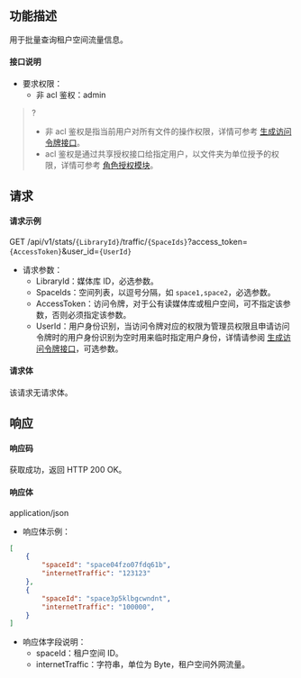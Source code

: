 ## 功能描述

用于批量查询租户空间流量信息。

#### 接口说明

- 要求权限：
    - 非 acl 鉴权：admin
>?
> - 非 acl 鉴权是指当前用户对所有文件的操作权限，详情可参考 [生成访问令牌接口](https://cloud.tencent.com/document/product/1339/71159)。
> - acl 鉴权是通过共享授权接口给指定用户，以文件夹为单位授予的权限，详情可参考 [角色授权模块](https://cloud.tencent.com/document/product/1339/71014)。
>

## 请求

#### 请求示例  

GET /api/v1/stats/`{LibraryId}`/traffic/`{SpaceIds}`?access_token=`{AccessToken}`&user_id=`{UserId}`

- 请求参数：
    - LibraryId：媒体库 ID，必选参数。
    - SpaceIds：空间列表，以逗号分隔，如 `space1,space2`，必选参数。
    - AccessToken：访问令牌，对于公有读媒体库或租户空间，可不指定该参数，否则必须指定该参数。
    - UserId：用户身份识别，当访问令牌对应的权限为管理员权限且申请访问令牌时的用户身份识别为空时用来临时指定用户身份，详情请参阅 [生成访问令牌接口](https://cloud.tencent.com/document/product/1339/71159)，可选参数。

#### 请求体

该请求无请求体。

## 响应

#### 响应码

获取成功，返回 HTTP 200 OK。

#### 响应体

application/json

- 响应体示例：

```json
[
    {
        "spaceId": "space04fzo07fdq61b",
        "internetTraffic": "123123"
    },
    {
        "spaceId": "space3p5klbgcwndnt",
        "internetTraffic": "100000",
    }
]
```

- 响应体字段说明：
    - spaceId：租户空间 ID。
    - internetTraffic：字符串，单位为 Byte，租户空间外网流量。
